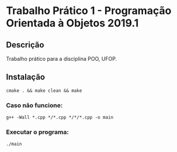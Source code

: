 # Trabalho Prático 1 - Programação Orientada à Objetos 2019.1

## Descrição
Trabalho prático para a disciplina POO, UFOP.

## Instalação

```
cmake . && make clean && make
```
### Caso não funcione:

```
g++ -Wall *.cpp */*.cpp */*/*.cpp -o main
```

### Executar o programa:

```
./main
```
